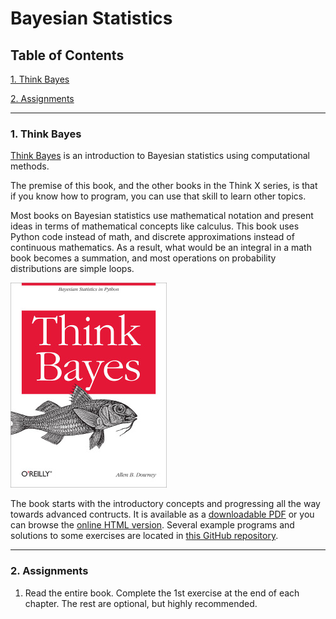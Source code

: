 # Bayesian Statistics

## Table of Contents
[1. Think Bayes](#section-a)

[2. Assignments](#section-b)

---

### <a name="section-a"></a>1. Think Bayes

[Think Bayes](http://greenteapress.com/wp/think-bayes/) is an introduction to Bayesian statistics using computational methods.

The premise of this book, and the other books in the Think X series, is that if you know how to program, you can use that skill to learn other topics.

Most books on Bayesian statistics use mathematical notation and present ideas in terms of mathematical concepts like calculus. This book uses Python code instead of math, and discrete approximations instead of continuous mathematics. As a result, what would be an integral in a math book becomes a summation, and most operations on probability distributions are simple loops.

![Think Bayes book cover](images/think_bayes.jpg)

The book starts with the introductory concepts and progressing all the way towards advanced contructs. It is available as a [downloadable PDF](http://www.greenteapress.com/thinkbayes/thinkbayes.pdf) or you can browse the [online HTML version](http://www.greenteapress.com/thinkbayes/html/index.html). Several example programs and solutions to some exercises are located in [this GitHub repository](https://github.com/AllenDowney/ThinkBayes).

---

### <a name="section-b"></a>2. Assignments

1. Read the entire book. Complete the 1st exercise at the end of each chapter. The rest are optional, but highly recommended.
